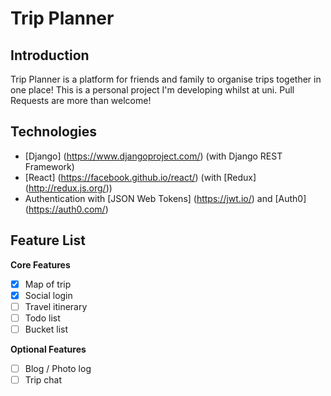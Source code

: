 Trip Planner
============

Introduction
------------
Trip Planner is a platform for friends and family to organise trips together in one place! This is a personal project I'm developing whilst at uni. Pull Requests are more than welcome!

Technologies
------------
- [Django] (https://www.djangoproject.com/) (with Django REST Framework)  
- [React] (https://facebook.github.io/react/) (with [Redux] (http://redux.js.org/))  
- Authentication with [JSON Web Tokens] (https://jwt.io/) and [Auth0] (https://auth0.com/)  

Feature List
------------
**Core Features**
- [x] Map of trip  
- [x] Social login  
- [ ] Travel itinerary  
- [ ] Todo list  
- [ ] Bucket list  

**Optional Features**
- [ ] Blog / Photo log  
- [ ] Trip chat  
